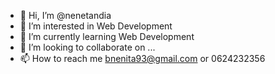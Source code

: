- 👋 Hi, I’m @nenetandia
- 👀 I’m interested in Web Development
- 🌱 I’m currently learning Web Development
- 💞️ I’m looking to collaborate on ...
- 📫 How to reach me bnenita93@gmail.com or 0624232356

<!---
nenetandia/nenetandia is a ✨ special ✨ repository because its `README.md` (this file) appears on your GitHub profile.
You can click the Preview link to take a look at your changes.
--->
